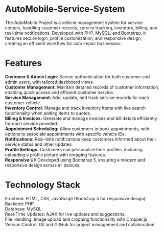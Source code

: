 # AutoMobile-Service-System
The AutoMobile Project is a vehicle management system for service centers, handling customer records, service tracking, inventory, billing, and real-time notifications. Developed with PHP, MySQL, and Bootstrap, it features secure login, profile customization, and responsive design, creating an efficient workflow for auto-repair businesses.

# Features
**Customer & Admin Login:** Secure authentication for both customer and admin users, with tailored dashboard views.<br>
**Customer Management:** Maintain detailed records of customer information, enabling quick access and efficient customer service.<br>
**Service Management:** Add, update, and track service records for each customer vehicle.<br>
**Inventory Control:** Manage and track inventory items with live search functionality when adding items to quotes.<br>
**Billing & Invoices:** Generate and manage invoices and bill details efficiently for each service provided.<br>
**Appointment Scheduling:** Allow customers to book appointments, with options to associate appointments with specific vehicle IDs.<br>
**Notifications:** Real-time notifications keep customers informed about their service status and other updates.<br>
**Profile Settings:** Customers can personalize their profiles, including uploading a profile picture with cropping features.<br>
**Responsive UI:** Developed using Bootstrap 5, ensuring a modern and responsive design across all devices.<br>

# Technology Stack
Frontend: HTML, CSS, JavaScript (Bootstrap 5 for responsive design)<br>
Backend: PHP<br>
Database: MySQL<br>
Real-Time Updates: AJAX for live updates and suggestions.<br>
File Handling: Image upload and cropping functionality with Cropper.js<br>
Version Control: Git and GitHub for project management and collaboration.<br>
